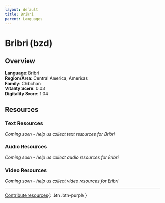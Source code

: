 ```yaml
---
layout: default
title: Bribri
parent: Languages
---
```


# Bribri (bzd)

## Overview

**Language**: Bribri  
**Region/Area**: Central America, Americas  
**Family**: Chibchan  
**Vitality Score**: 0.03  
**Digitality Score**: 1.04  

## Resources

### Text Resources
*Coming soon - help us collect text resources for Bribri*

### Audio Resources
*Coming soon - help us collect audio resources for Bribri*

### Video Resources
*Coming soon - help us collect video resources for Bribri*

---

[Contribute resources](https://fairtrain.github.io/){: .btn .btn-purple }
